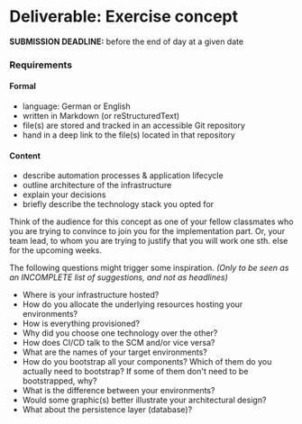 Deliverable: Exercise concept
=============================


__SUBMISSION DEADLINE:__ before the end of day at a given date


### Requirements

#### Formal

* language: German or English
* written in Markdown (or reStructuredText)
* file(s) are stored and tracked in an accessible Git repository
* hand in a deep link to the file(s) located in that repository


#### Content

* describe automation processes & application lifecycle
* outline architecture of the infrastructure
* explain your decisions
* briefly describe the technology stack you opted for

Think of the audience for this concept as one of your fellow classmates who you are trying to convince to join you for
the implementation part. Or, your team lead, to whom you are trying to justify that you will work one sth. else for the
upcoming weeks. 

The following questions might trigger some inspiration. *(Only to be seen as an INCOMPLETE list of suggestions, and not
as headlines)*

* Where is your infrastructure hosted?
* How do you allocate the underlying resources hosting your environments?
* How is everything provisioned?
* Why did you choose one technology over the other?
* How does CI/CD talk to the SCM and/or vice versa?
* What are the names of your target environments?
* How do you bootstrap all your components? Which of them do you actually need to bootstrap?
  If some of them don't need to be bootstrapped, why?
* What is the difference between your environments?
* Would some graphic(s) better illustrate your architectural design?
* What about the persistence layer (database)?
